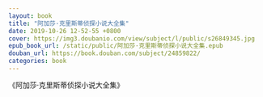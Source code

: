```yaml
---
layout: book
title: "阿加莎·克里斯蒂侦探小说大全集"
date: 2019-10-26 12-52-55 +0800
cover: https://img3.doubanio.com/view/subject/l/public/s26849345.jpg
epub_book_url: /static/public/阿加莎·克里斯蒂侦探小说大全集.epub
douban_url: https://book.douban.com/subject/24859822/
categories: book
---
```


《阿加莎·克里斯蒂侦探小说大全集》